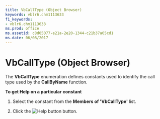 ```yaml
---
title: VbCallType (Object Browser)
keywords: vblr6.chm1113633
f1_keywords:
- vblr6.chm1113633
ms.prod: office
ms.assetid: c8d05077-e21a-2e20-1344-c21b37a65cd1
ms.date: 06/08/2017
---
```



# VbCallType (Object Browser)

The  **VbCallType** enumeration defines constants used to identify the call type used by the **CallByName** function.

 **To get Help on a particular constant**




1. Select the constant from the  **Members of 'VbCallType'** list.
    
2. Click the 
![Help button](images/but_help_ZA01201583.gif) button.
    


